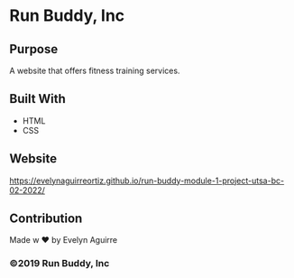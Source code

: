# Run Buddy, Inc

## Purpose
A website that offers fitness training services.

## Built With
* HTML
* CSS

## Website
https://evelynaguirreortiz.github.io/run-buddy-module-1-project-utsa-bc-02-2022/

## Contribution
Made w ❤️ by Evelyn Aguirre

### ©️2019 Run Buddy, Inc
